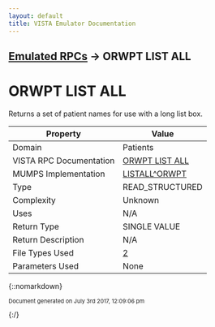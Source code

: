 ```yaml
---
layout: default
title: VISTA Emulator Documentation
---
```


## [Emulated RPCs](TableOfContents) &#8594; ORWPT LIST ALL
# ORWPT LIST ALL

Returns a set of patient names for use with a long list box.

Property | Value
--- | ---
Domain | Patients
VISTA RPC Documentation | [ORWPT LIST ALL](../VISTARPC/ORWPT_LIST_ALL)
MUMPS Implementation | [LISTALL^ORWPT](http://code.osehra.org/dox/Routine_ORWPT_source.html)
Type | READ_STRUCTURED
Complexity | Unknown
Uses | N/A
Return Type | SINGLE VALUE
Return Description | N/A
File Types Used | [2](../VDM/Patient-2)
Parameters Used | None


{::nomarkdown} <br/><p style="font-size: 11px">Document generated on July 3rd 2017, 12:09:06 pm</p>{:/}